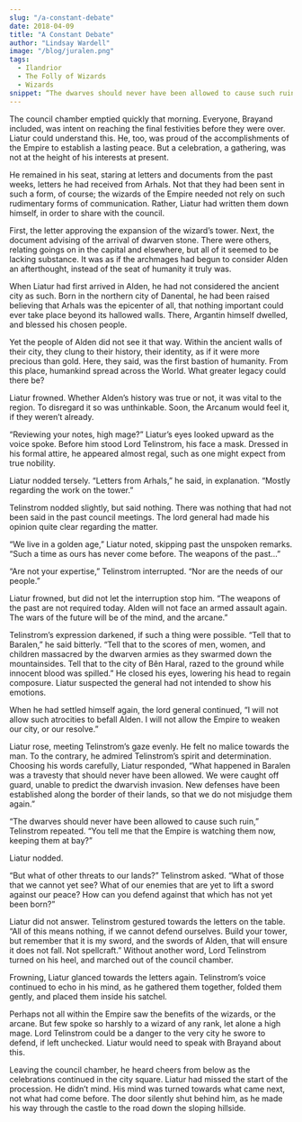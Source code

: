 ```yaml
---
slug: "/a-constant-debate"
date: 2018-04-09
title: "A Constant Debate"
author: "Lindsay Wardell"
image: "/blog/juralen.png"
tags:
  - Ilandrior
  - The Folly of Wizards
  - Wizards
snippet: “The dwarves should never have been allowed to cause such ruin,” Telinstrom repeated. “You tell me that the Empire is watching them now, keeping them at bay?”
---
```

The council chamber emptied quickly that morning. Everyone, Brayand included, was intent on reaching the final festivities before they were over. Liatur could understand this. He, too, was proud of the accomplishments of the Empire to establish a lasting peace. But a celebration, a gathering, was not at the height of his interests at present.

He remained in his seat, staring at letters and documents from the past weeks, letters he had received from Arhals. Not that they had been sent in such a form, of course; the wizards of the Empire needed not rely on such rudimentary forms of communication. Rather, Liatur had written them down himself, in order to share with the council.

First, the letter approving the expansion of the wizard’s tower. Next, the document advising of the arrival of dwarven stone. There were others, relating goings on in the capital and elsewhere, but all of it seemed to be lacking substance. It was as if the archmages had begun to consider Alden an afterthought, instead of the seat of humanity it truly was.

When Liatur had first arrived in Alden, he had not considered the ancient city as such. Born in the northern city of Danental, he had been raised believing that Arhals was the epicenter of all, that nothing important could ever take place beyond its hallowed walls. There, Argantin himself dwelled, and blessed his chosen people.

Yet the people of Alden did not see it that way. Within the ancient walls of their city, they clung to their history, their identity, as if it were more precious than gold. Here, they said, was the first bastion of humanity. From this place, humankind spread across the World. What greater legacy could there be?

Liatur frowned. Whether Alden’s history was true or not, it was vital to the region. To disregard it so was unthinkable. Soon, the Arcanum would feel it, if they weren’t already.

“Reviewing your notes, high mage?” Liatur’s eyes looked upward as the voice spoke. Before him stood Lord Telinstrom, his face a mask. Dressed in his formal attire, he appeared almost regal, such as one might expect from true nobility.

Liatur nodded tersely. “Letters from Arhals,” he said, in explanation. “Mostly regarding the work on the tower.”

Telinstrom nodded slightly, but said nothing. There was nothing that had not been said in the past council meetings. The lord general had made his opinion quite clear regarding the matter.

“We live in a golden age,” Liatur noted, skipping past the unspoken remarks. “Such a time as ours has never come before. The weapons of the past…”

“Are not your expertise,” Telinstrom interrupted. “Nor are the needs of our people.”

Liatur frowned, but did not let the interruption stop him. “The weapons of the past are not required today. Alden will not face an armed assault again. The wars of the future will be of the mind, and the arcane.”

Telinstrom’s expression darkened, if such a thing were possible. “Tell that to Baralen,” he said bitterly. “Tell that to the scores of men, women, and children massacred by the dwarven armies as they swarmed down the mountainsides. Tell that to the city of Bên Haral, razed to the ground while innocent blood was spilled.” He closed his eyes, lowering his head to regain composure. Liatur suspected the general had not intended to show his emotions.

When he had settled himself again, the lord general continued, “I will not allow such atrocities to befall Alden. I will not allow the Empire to weaken our city, or our resolve.”

Liatur rose, meeting Telinstrom’s gaze evenly. He felt no malice towards the man. To the contrary, he admired Telinstrom’s spirit and determination. Choosing his words carefully, Liatur responded, “What happened in Baralen was a travesty that should never have been allowed. We were caught off guard, unable to predict the dwarvish invasion. New defenses have been established along the border of their lands, so that we do not misjudge them again.”

“The dwarves should never have been allowed to cause such ruin,” Telinstrom repeated. “You tell me that the Empire is watching them now, keeping them at bay?”

Liatur nodded.

“But what of other threats to our lands?” Telinstrom asked. “What of those that we cannot yet see? What of our enemies that are yet to lift a sword against our peace? How can you defend against that which has not yet been born?”

Liatur did not answer. Telinstrom gestured towards the letters on the table. “All of this means nothing, if we cannot defend ourselves. Build your tower, but remember that it is my sword, and the swords of Alden, that will ensure it does not fall. Not spellcraft.” Without another word, Lord Telinstrom turned on his heel, and marched out of the council chamber.

Frowning, Liatur glanced towards the letters again. Telinstrom’s voice continued to echo in his mind, as he gathered them together, folded them gently, and placed them inside his satchel.

Perhaps not all within the Empire saw the benefits of the wizards, or the arcane. But few spoke so harshly to a wizard of any rank, let alone a high mage. Lord Telinstrom could be a danger to the very city he swore to defend, if left unchecked. Liatur would need to speak with Brayand about this.

Leaving the council chamber, he heard cheers from below as the celebrations continued in the city square. Liatur had missed the start of the procession. He didn’t mind. His mind was turned towards what came next, not what had come before. The door silently shut behind him, as he made his way through the castle to the road down the sloping hillside.